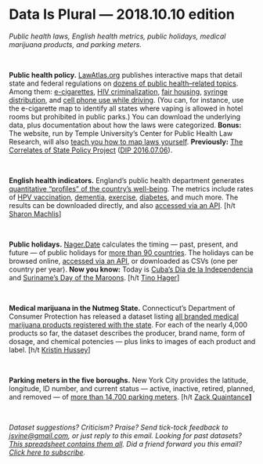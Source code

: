 Data Is Plural — 2018.10.10 edition
===================================

*Public health laws, English health metrics, public holidays, medical marijuana products, and parking meters.*

&nbsp;

**Public health policy.** [LawAtlas.org](http://lawatlas.org/) publishes interactive maps that detail state and federal regulations on [dozens of public health–related topics](http://lawatlas.org/topics). Among them: [e-cigarettes](http://lawatlas.org/datasets/electronic-nicotine-delivery-systems), [HIV criminalization](http://lawatlas.org/datasets/hiv-criminalization-statutes), [fair housing](http://lawatlas.org/datasets/state-fair-housing-protections-1498143743), [syringe distribution](http://lawatlas.org/datasets/syringe-policies-laws-regulating-non-retail-distribution-of-drug-parapherna), and [cell phone use while driving](http://lawatlas.org/datasets/distracted-driving-1470663668). (You can, for instance, use the e-cigarette map to identify all states where vaping is allowed in hotel rooms but prohibited in public parks.) You can download the underlying data, plus documentation about how the laws were categorized. **Bonus:** The website, run by Temple University’s Center for Public Health Law Research, will also [teach you how to map laws yourself](http://lawatlas.org/page/lawatlas-learning-library). **Previously:** [The Correlates of State Policy Project](http://ippsr.msu.edu/public-policy/correlates-state-policy) ([DIP 2016.07.06](https://tinyletter.com/data-is-plural/letters/data-is-plural-2016-07-06-edition)).

&nbsp;

**English health indicators.** England’s public health department generates [quantitative “profiles” of the country’s well-being](https://fingertips.phe.org.uk/). The metrics include rates of [HPV vaccination](https://fingertips.phe.org.uk/profile/child-health-profiles/data#page/1/gid/1938133237), [dementia](https://fingertips.phe.org.uk/profile-group/mental-health/profile/dementia/data#page/0), [exercise](https://fingertips.phe.org.uk/profile/physical-activity/data#page/0), [diabetes](https://fingertips.phe.org.uk/profile/diabetes-ft/data#page/0), and much more. The results can be downloaded directly, and also [accessed via an API](https://fingertips.phe.org.uk/api). [h/t [Sharon Machlis](https://twitter.com/sharon000)]

&nbsp;

**Public holidays.** [Nager.Date](https://date.nager.at/) calculates the timing — past, present, and future — of public holidays for [more than 90 countries](https://date.nager.at/Home/Countries). The holidays can be browsed online, [accessed via an API](https://date.nager.at/Home/Api), or downloaded as CSVs (one per country per year). **Now you know:** Today is [Cuba’s Día de la Independencia](https://date.nager.at/PublicHoliday/Country/CU/2018) and [Suriname’s Day of the Maroons](https://date.nager.at/PublicHoliday/Country/SR/2018). [h/t [Tino Hager](https://github.com/toddmotto/public-apis/commit/e2b1439b77c59e198db04566139cd3783fc41960)]

&nbsp;

**Medical marijuana in the Nutmeg State.** Connecticut’s Department of Consumer Protection has released a dataset listing [all branded medical marijuana products registered with the state](https://data.ct.gov/Health-and-Human-Services/Medical-Marijuana-Brand-Registry/egd5-wb6r/data). For each of the nearly 4,000 products so far, the dataset describes the producer, brand name, form of dosage, and chemical potencies — plus links to images of each product and label. [h/t [Kristin Hussey](https://twitter.com/kristinhussey1)]

&nbsp;

**Parking meters in the five boroughs.** New York City provides the latitude, longitude, ID number, and current status — active, inactive, retired, planned, and removed — of [more than 14,700 parking meters](https://data.cityofnewyork.us/Transportation/Parking-Meters-GPS-Coordinates-and-Status/5jsj-cq4s). [h/t [Zack Quaintance](http://www.govtech.com/civic/Whats-New-in-Civic-Tech-New-York-City-Releases-Its-Annual-Data-Report.html)**]**

&nbsp;

*Dataset suggestions? Criticism? Praise? Send tick-tock feedback to <jsvine@gmail.com>, or just reply to this email. Looking for past datasets? [This spreadsheet contains them all](https://docs.google.com/spreadsheets/d/1wZhPLMCHKJvwOkP4juclhjFgqIY8fQFMemwKL2c64vk). Did a friend forward you this email? [Click here to subscribe](https://tinyletter.com/data-is-plural).*